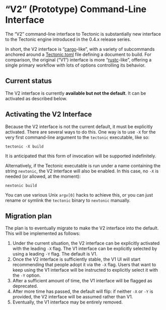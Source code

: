 # “V2” (Prototype) Command-Line Interface

The “V2” command-line interface to Tectonic is substantially new interface to
the Tectonic engine introduced in the 0.4.x release series.

In short, the V2 interface is “[cargo]-like”, with a variety of subcommands
anchored around a [Tectonic.toml] file defining a document to build. For
comparison, the original (“V1”) interface is more “[rustc]-like”, offering a
single primary workflow with lots of options controlling its behavior.

[cargo]: https://doc.rust-lang.org/cargo/
[Tectonic.toml]: ./tectonic-toml.md
[rustc]: https://doc.rust-lang.org/rustc/command-line-arguments.html

## Current status

The V2 interface is currently **available but not the default**. It can be
activated as described below.

## Activating the V2 Interface

Because the V2 interface is not the current default, it must be explicitly
activated. There are several ways to do this. One way is to use `-X` for the
very first command-line argument to the `tectonic` executable, like so:

```
tectonic -X build
```

It is anticipated that this form of invocation will be supported indefinitely.

Alternatively, if the Tectonic executable is run under a name containing the
string `nextonic`, the V2 interface will also be enabled. In this case, no `-X`
is needed (or allowed, at the moment):

```
nextonic build
```

You can use various Unix `argv[0]` hacks to achieve this, or you can just rename
or symlink the `tectonic` binary to `nextonic` manually.

## Migration plan

The plan is to eventually migrate to make the V2 interface into the default.
This will be implemented as follows:

1. Under the current situation, the V2 interface can be explicitly activated
   with the leading `-X` flag. The V1 interface can be explicitly selected by
   using a leading `-Y` flag. The default is V1.
2. Once the V2 interface is sufficiently stable, the V1 UI will start
   recommending that people adopt it via the `-X` flag. Users that want to keep
   using the V1 interface will be instructed to explicitly select it with the
   `-Y` option.
3. After a sufficient amount of time, the V1 interface will be flagged as
   deprecated.
4. After more time has passed, the default will flip: if neither `-X` or `-Y` is
   provided, the V2 interface will be assumed rather than V1.
5. Eventually, the V1 interface may be entirely removed.
